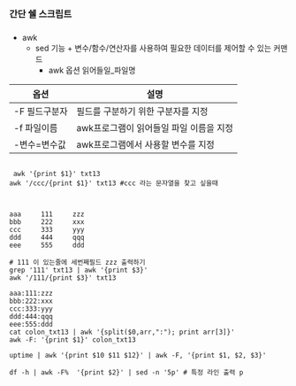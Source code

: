 ### 간단 쉘 스크립트
### 
- awk 
    - sed 기능 + 변수/함수/연산자를 사용하여 필요한 데이터를 제어할 수 있는 커맨드
        - awk 옵션 읽어들일_파일명
    
|옵션|설명|
|----|---|
|-F 필드구분자|필드를 구분하기 위한 구분자를 지정|
|-f 파일이름| awk프로그램이 읽어들일 파일 이름을 지정|
|-변수=변수값|awk프로그램에서 사용할 변수를 지정|
```shell

 awk '{print $1}' txt13
awk '/ccc/{print $1}' txt13 #ccc 라는 문자열을 찾고 싶을때



aaa     111     zzz
bbb     222     xxx
ccc     333     yyy
ddd     444     qqq
eee     555     ddd

# 111 이 있는줄에 세번째필드 zzz 출력하기
grep '111' txt13 | awk '{print $3}'
awk '/111/{print $3}' txt13

aaa:111:zzz
bbb:222:xxx
ccc:333:yyy
ddd:444:qqq
eee:555:ddd
cat colon_txt13 | awk '{split($0,arr,":"); print arr[3]}'
awk -F: '{print $1}' colon_txt13

uptime | awk '{print $10 $11 $12}' | awk -F, '{print $1, $2, $3}'

df -h | awk -F%  '{print $2}' | sed -n '5p' # 특정 라인 출력 p
```